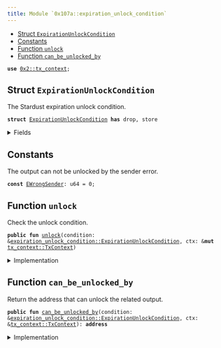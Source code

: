 ```yaml
---
title: Module `0x107a::expiration_unlock_condition`
---
```




-  [Struct `ExpirationUnlockCondition`](#0x107a_expiration_unlock_condition_ExpirationUnlockCondition)
-  [Constants](#@Constants_0)
-  [Function `unlock`](#0x107a_expiration_unlock_condition_unlock)
-  [Function `can_be_unlocked_by`](#0x107a_expiration_unlock_condition_can_be_unlocked_by)


<pre><code><b>use</b> <a href="../sui-framework/tx_context.md#0x2_tx_context">0x2::tx_context</a>;
</code></pre>



<a name="0x107a_expiration_unlock_condition_ExpirationUnlockCondition"></a>

## Struct `ExpirationUnlockCondition`

The Stardust expiration unlock condition.


<pre><code><b>struct</b> <a href="expiration_unlock_condition.md#0x107a_expiration_unlock_condition_ExpirationUnlockCondition">ExpirationUnlockCondition</a> <b>has</b> drop, store
</code></pre>



<details>
<summary>Fields</summary>


<dl>
<dt>
<code>owner: <b>address</b></code>
</dt>
<dd>
 The address who owns the output before the timestamp has passed.
</dd>
<dt>
<code>return_address: <b>address</b></code>
</dt>
<dd>
 The address that is allowed to spend the locked funds after the timestamp has passed.
</dd>
<dt>
<code>unix_time: u32</code>
</dt>
<dd>
 Before this unix time, Address Unlock Condition is allowed to unlock the output, after that only the address defined in Return Address.
</dd>
</dl>


</details>

<a name="@Constants_0"></a>

## Constants


<a name="0x107a_expiration_unlock_condition_EWrongSender"></a>

The output can not be unlocked by the sender error.


<pre><code><b>const</b> <a href="expiration_unlock_condition.md#0x107a_expiration_unlock_condition_EWrongSender">EWrongSender</a>: u64 = 0;
</code></pre>



<a name="0x107a_expiration_unlock_condition_unlock"></a>

## Function `unlock`

Check the unlock condition.


<pre><code><b>public</b> <b>fun</b> <a href="expiration_unlock_condition.md#0x107a_expiration_unlock_condition_unlock">unlock</a>(condition: &<a href="expiration_unlock_condition.md#0x107a_expiration_unlock_condition_ExpirationUnlockCondition">expiration_unlock_condition::ExpirationUnlockCondition</a>, ctx: &<b>mut</b> <a href="../sui-framework/tx_context.md#0x2_tx_context_TxContext">tx_context::TxContext</a>)
</code></pre>



<details>
<summary>Implementation</summary>


<pre><code><b>public</b> <b>fun</b> <a href="expiration_unlock_condition.md#0x107a_expiration_unlock_condition_unlock">unlock</a>(condition: &<a href="expiration_unlock_condition.md#0x107a_expiration_unlock_condition_ExpirationUnlockCondition">ExpirationUnlockCondition</a>, ctx: &<b>mut</b> TxContext) {
    <b>let</b> unlock_address = condition.<a href="expiration_unlock_condition.md#0x107a_expiration_unlock_condition_can_be_unlocked_by">can_be_unlocked_by</a>(ctx);
    <b>assert</b>!(unlock_address == ctx.sender(), <a href="expiration_unlock_condition.md#0x107a_expiration_unlock_condition_EWrongSender">EWrongSender</a>);
}
</code></pre>



</details>

<a name="0x107a_expiration_unlock_condition_can_be_unlocked_by"></a>

## Function `can_be_unlocked_by`

Return the address that can unlock the related output.


<pre><code><b>public</b> <b>fun</b> <a href="expiration_unlock_condition.md#0x107a_expiration_unlock_condition_can_be_unlocked_by">can_be_unlocked_by</a>(condition: &<a href="expiration_unlock_condition.md#0x107a_expiration_unlock_condition_ExpirationUnlockCondition">expiration_unlock_condition::ExpirationUnlockCondition</a>, ctx: &<a href="../sui-framework/tx_context.md#0x2_tx_context_TxContext">tx_context::TxContext</a>): <b>address</b>
</code></pre>



<details>
<summary>Implementation</summary>


<pre><code><b>public</b> <b>fun</b> <a href="expiration_unlock_condition.md#0x107a_expiration_unlock_condition_can_be_unlocked_by">can_be_unlocked_by</a>(condition: &<a href="expiration_unlock_condition.md#0x107a_expiration_unlock_condition_ExpirationUnlockCondition">ExpirationUnlockCondition</a>, ctx: &TxContext): <b>address</b> {
    // Unix time in seconds.
    <b>let</b> current_time = ((<a href="../sui-framework/tx_context.md#0x2_tx_context_epoch_timestamp_ms">tx_context::epoch_timestamp_ms</a>(ctx) / 1000) <b>as</b> u32);

    <b>if</b> (condition.unix_time &lt; current_time) {
        condition.return_address
    } <b>else</b> {
        condition.owner
    }
}
</code></pre>



</details>
